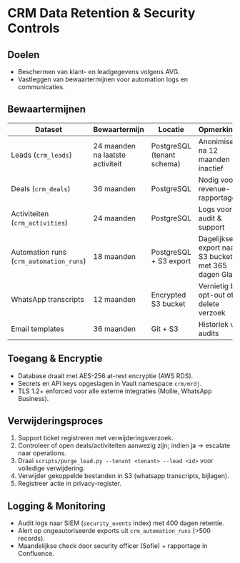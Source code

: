 # CRM Data Retention & Security Controls

## Doelen
- Beschermen van klant- en leadgegevens volgens AVG.
- Vastleggen van bewaartermijnen voor automation logs en communicaties.

## Bewaartermijnen
| Dataset | Bewaartermijn | Locatie | Opmerkingen |
|---------|---------------|---------|-------------|
| Leads (`crm_leads`) | 24 maanden na laatste activiteit | PostgreSQL (tenant schema) | Anonimiseer na 12 maanden inactief |
| Deals (`crm_deals`) | 36 maanden | PostgreSQL | Nodig voor revenue-rapportage |
| Activiteiten (`crm_activities`) | 24 maanden | PostgreSQL | Logs voor audit & support |
| Automation runs (`crm_automation_runs`) | 18 maanden | PostgreSQL + S3 export | Dagelijkse export naar S3 bucket met 365 dagen Glacier |
| WhatsApp transcripts | 12 maanden | Encrypted S3 bucket | Vernietig bij opt-out of delete verzoek |
| Email templates | 36 maanden | Git + S3 | Historiek voor audits |

## Toegang & Encryptie
- Database draait met AES-256 at-rest encryptie (AWS RDS).
- Secrets en API keys opgeslagen in Vault namespace `crm/mrdj`.
- TLS 1.2+ enforced voor alle externe integraties (Mollie, WhatsApp Business).

## Verwijderingsproces
1. Support ticket registreren met verwijderingsverzoek.
2. Controleer of open deals/activiteiten aanwezig zijn; indien ja → escalate naar operations.
3. Draai `scripts/purge_lead.py --tenant <tenant> --lead <id>` voor volledige verwijdering.
4. Verwijder gekoppelde bestanden in S3 (whatsapp transcripts, bijlagen).
5. Registreer actie in privacy-register.

## Logging & Monitoring
- Audit logs naar SIEM (`security_events` index) met 400 dagen retentie.
- Alert op ongeautoriseerde exports uit `crm_automation_runs` (>500 records).
- Maandelijkse check door security officer (Sofie) + rapportage in Confluence.
